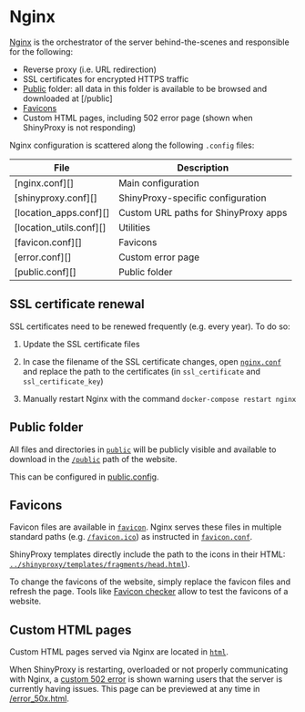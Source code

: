 # Nginx

[Nginx][] is the orchestrator of the server behind-the-scenes and responsible
for the following:

- Reverse proxy (i.e. URL redirection)
- SSL certificates for encrypted HTTPS traffic
- [Public](public) folder: all data in this folder is available to be browsed
and downloaded at [/public]
- [Favicons](favicon)
- Custom HTML pages, including 502 error page (shown when ShinyProxy is not
responding)

[Nginx]: https://nginx.org
[public]: https://compbio.imm.medicina.ulisboa.pt/public

Nginx configuration is scattered along the following `.config` files:

File                    | Description
------------------------| ------------------------------------
[nginx.conf][]          | Main configuration
[shinyproxy.conf][]     | ShinyProxy-specific configuration
[location_apps.conf][]  | Custom URL paths for ShinyProxy apps
[location_utils.conf][] | Utilities
[favicon.conf][]        | Favicons
[error.conf][]          | Custom error page
[public.conf][]         | Public folder

## SSL certificate renewal

SSL certificates need to be renewed frequently (e.g. every year). To do so:

1. Update the SSL certificate files

2. In case the filename of the SSL certificate changes, open
[`nginx.conf`](nginx.conf) and replace the path to the certificates (in
`ssl_certificate` and `ssl_certificate_key`)

3. Manually restart Nginx with the command `docker-compose restart nginx`

## Public folder

All files and directories in [`public`](public) will be publicly visible
and available to download in the [`/public`][public] path of the website.

This can be configured in [public.config](public.conf).

[public]: https://compbio.imm.medicina.ulisboa.pt/public

## Favicons

Favicon files are available in [`favicon`](favicon). Nginx serves these
files in multiple standard paths (e.g. [`/favicon.ico`][favicon.ico]) as
instructed in [`favicon.conf`](favicon.conf).

ShinyProxy templates directly include the path to the icons in their HTML:
[`../shinyproxy/templates/fragments/head.html`][shinyproxy-head]).

To change the favicons of the website, simply replace the favicon files and
refresh the page. Tools like [Favicon checker][] allow to test the favicons of
a website.

[favicon.ico]: https://compbio.imm.medicina.ulisboa.pt/favicon.ico
[shinyproxy-head]: ../shinyproxy/templates/fragments/head.html
[Favicon checker]: https://realfavicongenerator.net/favicon_checker

## Custom HTML pages

Custom HTML pages served via Nginx are located in [`html`](html).

When ShinyProxy is restarting, overloaded or not properly communicating with
Nginx, a [custom 502 error](html/error_50x.html) is shown warning users that
the server is currently having issues. This page can be previewed at any time
in [/error_50x.html][error_50x.html].

[error_50x.html]: https://compbio.imm.medicina.ulisboa.pt/error_50x.html

